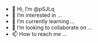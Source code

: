 - 👋 Hi, I’m @pSJLq
- 👀 I’m interested in ...
- 🌱 I’m currently learning ...
- 💞️ I’m looking to collaborate on ...
- 📫 How to reach me ...

<!---
pSJLq/pSJLq is a ✨ special ✨ repository because its `README.md` (this file) appears on your GitHub profile.
You can click the Preview link to take a look at your changes.
--->
